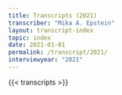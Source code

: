 ```yaml
---
title: Transcripts (2021)
transcriber: "Mika A. Epstein"
layout: transcript-index
topic: index
date: 2021-01-01
permalink: /transcript/2021/
interviewyear: "2021"
---
```


{{< transcripts >}}
